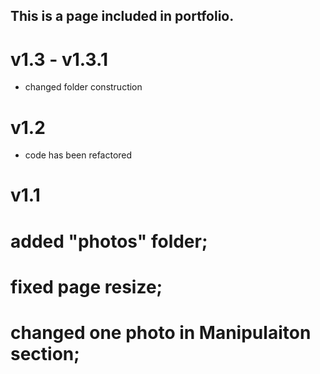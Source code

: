
## This is a page included in portfolio.


# v1.3 - v1.3.1
 - changed folder construction
# v1.2
 - code has been refactored
# v1.1
 # added "photos" folder;
 # fixed page resize;
 # changed one photo in Manipulaiton section;


